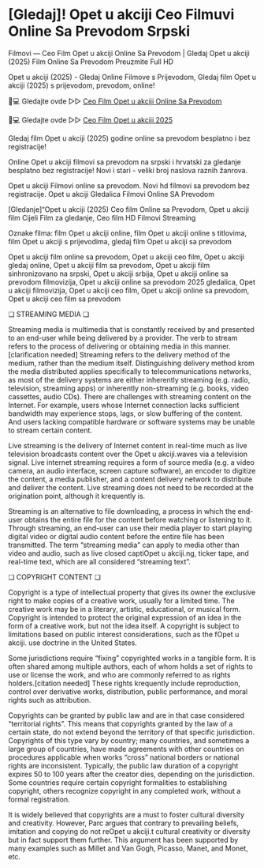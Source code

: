 # [Gledaj]! Opet u akciji Ceo Filmuvi Online Sa Prevodom Srpski

Filmovi — Ceo Film Opet u akciji Online Sa Prevodom | Gledaj Opet u akciji (2025) Film Online Sa Prevodom Preuzmite Full HD

Opet u akciji (2025) - Gledaj Online Filmove s Prijevodom, Gledaj film Opet u akciji (2025) s prijevodom, prevodom, online!

📱💻 Gledajte ovde ▷▷ [Ceo Film Opet u akciji Online Sa Prevodom](https://t.co/qIF7OxKinX)

📱💻 Gledajte ovde ▷▷ [Ceo Film Opet u akciji 2025](https://t.co/qIF7OxKinX)

Gledaj film Opet u akciji (2025) godine online sa prevodom besplatno i bez registracije!

Online Opet u akciji filmovi sa prevodom na srpski i hrvatski za gledanje besplatno bez registracije! Novi i stari - veliki broj naslova raznih žanrova.

Opet u akciji Filmovi online sa prevodom. Novi hd filmovi sa prevodom bez registracije. Opet u akciji Gledalica Filmovi Online SA Prevodom

[Gledanje]“Opet u akciji (2025) Ceo film Online sa Prevodom, Opet u akciji film Cijeli Film za gledanje, Ceo film HD Filmovi Streaming

Oznake filma: film Opet u akciji online, film Opet u akciji online s titlovima, film Opet u akciji s prijevodima, gledaj film Opet u akciji sa prevodom

Opet u akciji film online sa prevodom, Opet u akciji ceo film, Opet u akciji gledaj online, Opet u akciji film sa prevodom, Opet u akciji film sinhronizovano na srpski, Opet u akciji srbija, Opet u akciji online sa prevodom filmovizija, Opet u akciji online sa prevodom 2025 gledalica, Opet u akciji filmovizija, Opet u akciji ceo film, Opet u akciji online sa prevodom, Opet u akciji ceo film sa prevodom

❏ STREAMING MEDIA ❏

Streaming media is multimedia that is constantly received by and presented to an end-user while being delivered by a provider. The verb to stream refers to the process of delivering or obtaining media in this manner.[clarification needed] Streaming refers to the delivery method of the medium, rather than the medium itself. Distinguishing delivery method krom the media distributed applies specifically to telecommunications networks, as most of the delivery systems are either inherently streaming (e.g. radio, television, streaming apps) or inherently non-streaming (e.g. books, video cassettes, audio CDs). There are challenges with streaming content on the Internet. For example, users whose Internet connection lacks sufficient bandwidth may experience stops, lags, or slow buffering of the content. And users lacking compatible hardware or software systems may be unable to stream certain content.

Live streaming is the delivery of Internet content in real-time much as live television broadcasts content over the Opet u akciji.waves via a television signal. Live internet streaming requires a form of source media (e.g. a video camera, an audio interface, screen capture software), an encoder to digitize the content, a media publisher, and a content delivery network to distribute and deliver the content. Live streaming does not need to be recorded at the origination point, although it krequently is.

Streaming is an alternative to file downloading, a process in which the end-user obtains the entire file for the content before watching or listening to it. Through streaming, an end-user can use their media player to start playing digital video or digital audio content before the entire file has been transmitted. The term “streaming media” can apply to media other than video and audio, such as live closed captiOpet u akciji.ng, ticker tape, and real-time text, which are all considered “streaming text”.

❏ COPYRIGHT CONTENT ❏

Copyright is a type of intellectual property that gives its owner the exclusive right to make copies of a creative work, usually for a limited time. The creative work may be in a literary, artistic, educational, or musical form. Copyright is intended to protect the original expression of an idea in the form of a creative work, but not the idea itself. A copyright is subject to limitations based on public interest considerations, such as the fOpet u akciji. use doctrine in the United States.

Some jurisdictions require “fixing” copyrighted works in a tangible form. It is often shared among multiple authors, each of whom holds a set of rights to use or license the work, and who are commonly referred to as rights holders.[citation needed] These rights krequently include reproduction, control over derivative works, distribution, public performance, and moral rights such as attribution.

Copyrights can be granted by public law and are in that case considered “territorial rights”. This means that copyrights granted by the law of a certain state, do not extend beyond the territory of that specific jurisdiction. Copyrights of this type vary by country; many countries, and sometimes a large group of countries, have made agreements with other countries on procedures applicable when works “cross” national borders or national rights are inconsistent. Typically, the public law duration of a copyright expires 50 to 100 years after the creator dies, depending on the jurisdiction. Some countries require certain copyright formalities to establishing copyright, others recognize copyright in any completed work, without a formal registration.

It is widely believed that copyrights are a must to foster cultural diversity and creativity. However, Parc argues that contrary to prevailing beliefs, imitation and copying do not reOpet u akciji.t cultural creativity or diversity but in fact support them further. This argument has been supported by many examples such as Millet and Van Gogh, Picasso, Manet, and Monet, etc.
